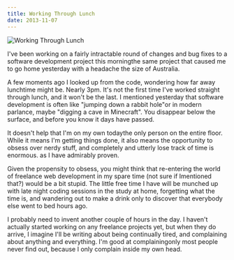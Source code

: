 ```yaml
---
title: Working Through Lunch
date: 2013-11-07
---
```


![Working Through Lunch](https://source.unsplash.com/4v9Kk01mEbY/1600x900)

I've been working on a fairly intractable round of changes and bug fixes to a software development project this morningthe same project that caused me to go home yesterday with a headache the size of Australia.

A few moments ago I looked up from the code, wondering how far away lunchtime might be. Nearly 3pm. It's not the first time I've worked straight through lunch, and it won't be the last. I mentioned yesterday that software development is often like "jumping down a rabbit hole"or in modern parlance, maybe "digging a cave in Minecraft". You disappear below the surface, and before you know it days have passed.

It doesn't help that I'm on my own todaythe only person on the entire floor. While it means I'm getting things done, it also means the opportunity to obsess over nerdy stuff, and completely and utterly lose track of time is enormous. as I have admirably proven.

Given the propensity to obsess, you might think that re-entering the world of freelance web development in my spare time (not sure if Imentioned that?) would be a bit stupid. The little free time I have will be munched up with late night coding sessions in the study at home, forgetting what the time is, and wandering out to make a drink only to discover that everybody else went to bed hours ago.

I probably need to invent another couple of hours in the day. I haven't actually started working on any freelance projects yet, but when they do arrive, I imagine I'll be writing about being continually tired, and complaining about anything and everything. I'm good at complainingonly most people never find out, because I only complain inside my own head.